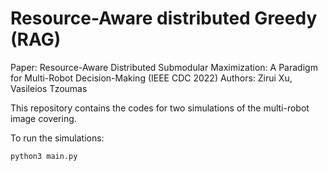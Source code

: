 # Resource-Aware distributed Greedy (RAG)

Paper: Resource-Aware Distributed Submodular Maximization: A Paradigm for Multi-Robot Decision-Making (IEEE CDC 2022)
Authors: Zirui Xu, Vasileios Tzoumas

This repository contains the codes for two simulations of the multi-robot image covering.

To run the simulations:

    python3 main.py
